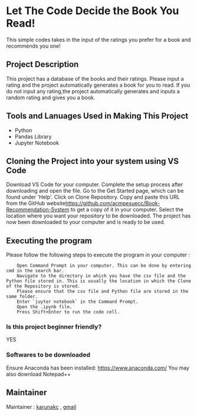 # Let The Code Decide the Book You Read!

This simple codes takes in the input of the ratings you prefer for a book and recommends you one!

## Project Description

This project has a database of the books and their ratings. Please input a rating and the project automatically generates a book for you to read. If you do not input any rating,the project automatically generates and inputs a random rating and gives you a book.

## Tools and Lanuages Used in Making This Project
- Python
- Pandas Library
- Jupyter Notebook

## Cloning the Project into your system using VS Code

Download VS Code for your computer.
Complete the setup process after downloading and open the file.
Go to the Get Started page, which can be found under 'Help'.
Click on Clone Repository.
Copy and paste this URL from the GitHub website<https://github.com/acmpesuecc/Book-Recommendation-System> to get a copy of it in your computer.
Select the location where you want your repository to be downloaded.
The project has now been downloaded to your computer and is ready to be used.

## Executing the program

Please follow the following steps to execute the program in your computer :
```
    Open Command Prompt in your computer. This can be done by entering cmd in the search bar.
    Navigate to the directory in which you have the csv file and the Python file stored in. This is usually the location in which the Clone of the Repository is stored.
    Please ensure that the csv file and Python file are stored in the same folder.
    Enter `juyter notebook` in the Command Prompt.
    Open the .ipynb file.
    Press Shift+Enter to run the code cell.
```

### Is this project beginner friendly?

YES

### Softwares to be downloaded
Ensure Anaconda has been installed: https://www.anaconda.com/
You may also download Notepad++

## Maintainer
Maintainer : [karunakc](https://github.com/karunakc) , [gmail](https://github.com/karunakc)
